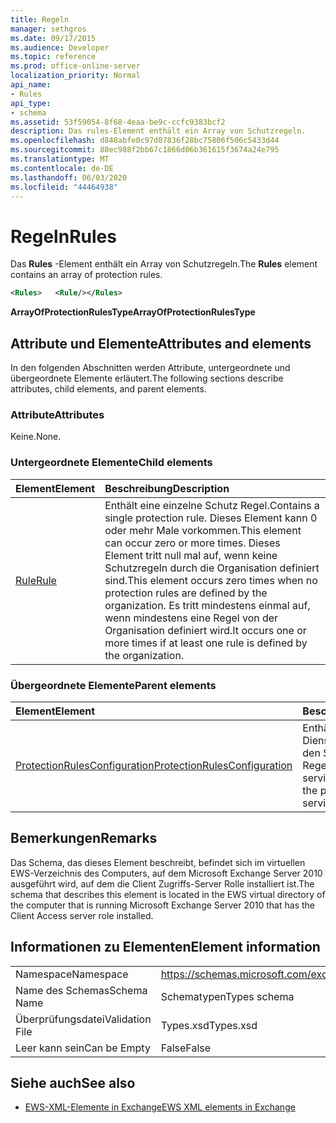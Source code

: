 ```yaml
---
title: Regeln
manager: sethgros
ms.date: 09/17/2015
ms.audience: Developer
ms.topic: reference
ms.prod: office-online-server
localization_priority: Normal
api_name:
- Rules
api_type:
- schema
ms.assetid: 53f59054-8f68-4eaa-be9c-ccfc9383bcf2
description: Das rules-Element enthält ein Array von Schutzregeln.
ms.openlocfilehash: d848abfe0c97d07836f28bc75806f506c5433d44
ms.sourcegitcommit: 88ec988f2bb67c1866d06b361615f3674a24e795
ms.translationtype: MT
ms.contentlocale: de-DE
ms.lasthandoff: 06/03/2020
ms.locfileid: "44464938"
---
```

# <a name="rules"></a><span data-ttu-id="9b464-103">Regeln</span><span class="sxs-lookup"><span data-stu-id="9b464-103">Rules</span></span>

<span data-ttu-id="9b464-104">Das **Rules** -Element enthält ein Array von Schutzregeln.</span><span class="sxs-lookup"><span data-stu-id="9b464-104">The **Rules** element contains an array of protection rules.</span></span> 
  
```xml
<Rules>   <Rule/></Rules>
```

 <span data-ttu-id="9b464-105">**ArrayOfProtectionRulesType**</span><span class="sxs-lookup"><span data-stu-id="9b464-105">**ArrayOfProtectionRulesType**</span></span>
## <a name="attributes-and-elements"></a><span data-ttu-id="9b464-106">Attribute und Elemente</span><span class="sxs-lookup"><span data-stu-id="9b464-106">Attributes and elements</span></span>

<span data-ttu-id="9b464-107">In den folgenden Abschnitten werden Attribute, untergeordnete und übergeordnete Elemente erläutert.</span><span class="sxs-lookup"><span data-stu-id="9b464-107">The following sections describe attributes, child elements, and parent elements.</span></span>
  
### <a name="attributes"></a><span data-ttu-id="9b464-108">Attribute</span><span class="sxs-lookup"><span data-stu-id="9b464-108">Attributes</span></span>

<span data-ttu-id="9b464-109">Keine.</span><span class="sxs-lookup"><span data-stu-id="9b464-109">None.</span></span>
  
### <a name="child-elements"></a><span data-ttu-id="9b464-110">Untergeordnete Elemente</span><span class="sxs-lookup"><span data-stu-id="9b464-110">Child elements</span></span>

|<span data-ttu-id="9b464-111">**Element**</span><span class="sxs-lookup"><span data-stu-id="9b464-111">**Element**</span></span>|<span data-ttu-id="9b464-112">**Beschreibung**</span><span class="sxs-lookup"><span data-stu-id="9b464-112">**Description**</span></span>|
|:-----|:-----|
|[<span data-ttu-id="9b464-113">Rule</span><span class="sxs-lookup"><span data-stu-id="9b464-113">Rule</span></span>](rule.md) <br/> |<span data-ttu-id="9b464-114">Enthält eine einzelne Schutz Regel.</span><span class="sxs-lookup"><span data-stu-id="9b464-114">Contains a single protection rule.</span></span> <span data-ttu-id="9b464-115">Dieses Element kann 0 oder mehr Male vorkommen.</span><span class="sxs-lookup"><span data-stu-id="9b464-115">This element can occur zero or more times.</span></span> <span data-ttu-id="9b464-116">Dieses Element tritt null mal auf, wenn keine Schutzregeln durch die Organisation definiert sind.</span><span class="sxs-lookup"><span data-stu-id="9b464-116">This element occurs zero times when no protection rules are defined by the organization.</span></span> <span data-ttu-id="9b464-117">Es tritt mindestens einmal auf, wenn mindestens eine Regel von der Organisation definiert wird.</span><span class="sxs-lookup"><span data-stu-id="9b464-117">It occurs one or more times if at least one rule is defined by the organization.</span></span>  <br/> |
   
### <a name="parent-elements"></a><span data-ttu-id="9b464-118">Übergeordnete Elemente</span><span class="sxs-lookup"><span data-stu-id="9b464-118">Parent elements</span></span>

|<span data-ttu-id="9b464-119">**Element**</span><span class="sxs-lookup"><span data-stu-id="9b464-119">**Element**</span></span>|<span data-ttu-id="9b464-120">**Beschreibung**</span><span class="sxs-lookup"><span data-stu-id="9b464-120">**Description**</span></span>|
|:-----|:-----|
|[<span data-ttu-id="9b464-121">ProtectionRulesConfiguration</span><span class="sxs-lookup"><span data-stu-id="9b464-121">ProtectionRulesConfiguration</span></span>](protectionrulesconfiguration.md) <br/> |<span data-ttu-id="9b464-122">Enthält die Dienstkonfiguration für den Schutz Regeldienst.</span><span class="sxs-lookup"><span data-stu-id="9b464-122">Contains service configuration for the protection rules service.</span></span>  <br/> |
   
## <a name="remarks"></a><span data-ttu-id="9b464-123">Bemerkungen</span><span class="sxs-lookup"><span data-stu-id="9b464-123">Remarks</span></span>

<span data-ttu-id="9b464-124">Das Schema, das dieses Element beschreibt, befindet sich im virtuellen EWS-Verzeichnis des Computers, auf dem Microsoft Exchange Server 2010 ausgeführt wird, auf dem die Client Zugriffs-Server Rolle installiert ist.</span><span class="sxs-lookup"><span data-stu-id="9b464-124">The schema that describes this element is located in the EWS virtual directory of the computer that is running Microsoft Exchange Server 2010 that has the Client Access server role installed.</span></span>
  
## <a name="element-information"></a><span data-ttu-id="9b464-125">Informationen zu Elementen</span><span class="sxs-lookup"><span data-stu-id="9b464-125">Element information</span></span>

|||
|:-----|:-----|
|<span data-ttu-id="9b464-126">Namespace</span><span class="sxs-lookup"><span data-stu-id="9b464-126">Namespace</span></span>  <br/> |https://schemas.microsoft.com/exchange/services/2006/types  <br/> |
|<span data-ttu-id="9b464-127">Name des Schemas</span><span class="sxs-lookup"><span data-stu-id="9b464-127">Schema Name</span></span>  <br/> |<span data-ttu-id="9b464-128">Schematypen</span><span class="sxs-lookup"><span data-stu-id="9b464-128">Types schema</span></span>  <br/> |
|<span data-ttu-id="9b464-129">Überprüfungsdatei</span><span class="sxs-lookup"><span data-stu-id="9b464-129">Validation File</span></span>  <br/> |<span data-ttu-id="9b464-130">Types.xsd</span><span class="sxs-lookup"><span data-stu-id="9b464-130">Types.xsd</span></span>  <br/> |
|<span data-ttu-id="9b464-131">Leer kann sein</span><span class="sxs-lookup"><span data-stu-id="9b464-131">Can be Empty</span></span>  <br/> |<span data-ttu-id="9b464-132">False</span><span class="sxs-lookup"><span data-stu-id="9b464-132">False</span></span>  <br/> |
   
## <a name="see-also"></a><span data-ttu-id="9b464-133">Siehe auch</span><span class="sxs-lookup"><span data-stu-id="9b464-133">See also</span></span>



- [<span data-ttu-id="9b464-134">EWS-XML-Elemente in Exchange</span><span class="sxs-lookup"><span data-stu-id="9b464-134">EWS XML elements in Exchange</span></span>](ews-xml-elements-in-exchange.md)

